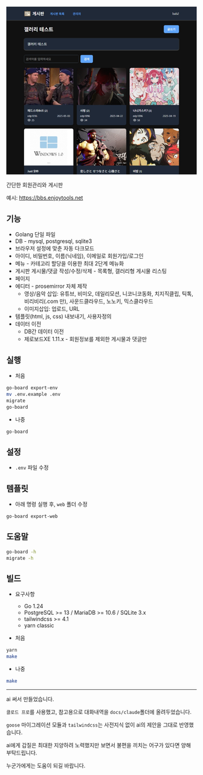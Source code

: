![Sample image](docs/sample1.png)

간단한 회원관리와 게시판

예시: https://bbs.enjoytools.net


## 기능

* Golang 단일 파일
* DB - mysql, postgresql, sqlite3
* 브라우저 설정에 맞춘 자동 다크모드
* 아이디, 비밀번호, 이름(닉네임), 이메일로 회원가입/로그인
* 메뉴 - 카테고리 할당을 이용한 최대 2단계 메뉴화
* 게시판 게시물/댓글 작성/수정/삭제 - 목록형, 갤러리형 게시물 리스팅
* 페이지
* 에디터 - prosemirror 자체 제작
    * 영상/음악 삽입: 유튜브, 비미오, 데일리모션, 니코니코동화, 치지직클립, 틱톡, 비리비리(.com 만), 사운드클라우드, 노노키, 믹스클라우드
    * 이미지삽입: 업로드, URL
* 템플릿(html, js, css) 내보내기, 사용자정의
* 데이터 이전
    * DB간 데이터 이전
    * 제로보드XE 1.11.x - 회원정보를 제외한 게시물과 댓글만


## 실행

* 처음
```sh
go-board export-env
mv .env.example .env
migrate
go-board
```

* 나중
```sh
go-board
```


## 설정

* `.env` 파일 수정


## 템플릿

* 아래 명령 실행 후, `web` 폴더 수정
```sh
go-board export-web
```


## 도움말

```sh
go-board -h
migrate -h
```


## 빌드

* 요구사항
    * Go 1.24
    * PostgreSQL >= 13 / MariaDB >= 10.6 / SQLite 3.x
    * tailwindcss >= 4.1
    * yarn classic

* 처음
```sh
yarn
make
```

* 나중
```sh
make
```


----

ai 써서 만들었습니다.

`클로드 프로`를 사용했고, 참고용으로 대화내역을 `docs/claude`폴더에 올려두었습니다.

`goose` 마이그레이션 모듈과 `tailwindcss`는 사전지식 없이 ai의 제안을 그대로 반영했습니다.

ai에게 갑질은 최대한 지양하려 노력했지만 보면서 불편을 끼치는 어구가 있다면 양해 부탁드립니다.

누군가에게는 도움이 되길 바랍니다.
